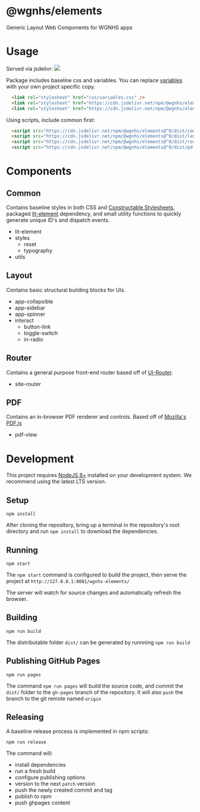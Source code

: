 # @wgnhs/elements
Generic Layout Web Components for WGNHS apps

# Usage
Served via jsdelivr: [![](https://data.jsdelivr.com/v1/package/npm/@wgnhs/elements/badge)](https://www.jsdelivr.com/package/npm/@wgnhs/elements)

Package includes baseline css and variables. You can replace [variables](css/variables.css) with your own project specific copy.
```html
  <link rel="stylesheet" href="css/variables.css" />
  <link rel="stylesheet" href="https://cdn.jsdelivr.net/npm/@wgnhs/elements@^0/dist/css/reset.css" />
  <link rel="stylesheet" href="https://cdn.jsdelivr.net/npm/@wgnhs/elements@^0/dist/css/typography.css" />
```

Using scripts, include common first:
```html
  <script src="https://cdn.jsdelivr.net/npm/@wgnhs/elements@^0/dist/common.min.js"></script>
  <script src="https://cdn.jsdelivr.net/npm/@wgnhs/elements@^0/dist/layout.min.js"></script>
  <script src="https://cdn.jsdelivr.net/npm/@wgnhs/elements@^0/dist/router.min.js"></script>
  <script src="https://cdn.jsdelivr.net/npm/@wgnhs/elements@^0/dist/pdf.min.js"></script>
```

# Components
## Common
Contains baseline styles in both CSS and [Constructable Stylesheets](https://wicg.github.io/construct-stylesheets/), packaged [lit-element](https://lit-element.polymer-project.org/) dependency, and small utility functions to quickly generate unique ID's and dispatch events.
* lit-element
* styles
  * reset
  * typography
* utils

## Layout
Contains basic structural building blocks for UIs.
* app-collapsible
* app-sidebar
* app-spinner
* interact
  * button-link
  * toggle-switch
  * in-radio

## Router
Contains a general purpose front-end router based off of [UI-Router](https://ui-router.github.io/).
* site-router

## PDF
Contains an in-browser PDF renderer and controls. Based off of [Mozilla's PDF.js](https://github.com/mozilla/pdf.js)
* pdf-view



# Development
This project requires [NodeJS 8+](https://nodejs.org/) installed on your development system. We recommend using the latest LTS version.

## Setup
```
npm install
```
After cloning the repository, bring up a terminal in the repository's root directory and run `npm install` to download the dependencies.

## Running
```
npm start
```
The `npm start` command is configured to build the project, then serve the project 
at `http://127.0.0.1:8081/wgnhs-elements/`

The server will watch for source changes and automatically refresh the browser.


## Building
```
npm run build
```
The distributable folder `dist/` can be generated by runnning `npm run build`


## Publishing GitHub Pages
```
npm run pages
```
The command `npm run pages` will build the source code, and commit the `dist/` folder to the `gh-pages` branch of the repository. It will also `push` the branch to the git remote named `origin`


## Releasing
A baseline release process is implemented in npm scripts:
```
npm run release
```
The command will:
* install dependencies
* run a fresh build
* configure publishing options
* version to the next `patch` version
* push the newly created commit and tag
* publish to npm
* push ghpages content
